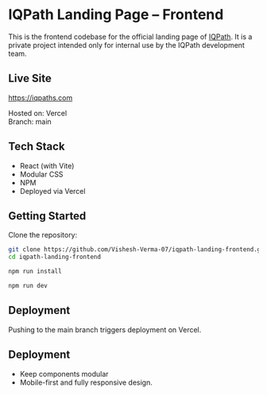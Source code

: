 # IQPath Landing Page – Frontend

This is the frontend codebase for the official landing page of [IQPath](https://iqpaths.com). It is a private project intended only for internal use by the IQPath development team.

## Live Site

https://iqpaths.com

Hosted on: Vercel  
Branch: main

## Tech Stack

- React (with Vite)
- Modular CSS
- NPM
- Deployed via Vercel

## Getting Started

Clone the repository:

```bash
git clone https://github.com/Vishesh-Verma-07/iqpath-landing-frontend.git
cd iqpath-landing-frontend
```

```bash
npm run install
```

```bash
npm run dev
```

## Deployment
Pushing to the main branch triggers deployment on Vercel.

## Deployment
- Keep components modular
- Mobile-first and fully responsive design.
